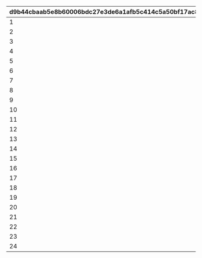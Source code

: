 |d9b44cbaab5e8b60006bdc27e3de6a1afb5c414c5a50bf17ac8e924ea07e82da|219fe5ed6977645a347fecc273d5c69b5488d5dfa88f51d22490af176dc4d5c1|ab52fd2f2c646173ab821605e11ef5fc61f0dae9969dfad7752c6293d2d65850|3e4ead08b99ce88cea0b3d52a84e210bc7fc3eda360a68731c903cab8da653f0|ea2e267186d1079d0d9f3625ac3c29a3a139659d8dc3650da2ce3efdaadd8f64|51144bda671b8e605324506064bbc3e8cce48bfdb30993a79abaa0a89c8936a4|3eee8da017ff1712e9394ec5dfd9bc3c38b469503920c56e3f92a9c3a8892d7e|1afcdd06b1cee36a8154ef4c9bf8393ff29d78d88c7dc12c3d237b416cf6ad4b|a7d2cdb1dd24bbecff175365ac88c3dab85535e5ce9460df1f9badee371b3b4c|71930f2a086fd0ed730e48aa47c35b34cbe204c859b29f4bad03639d9158706f|0af41dc988177c4c68593427a04a8a53e598ac85f4429a1e5ca0f00e16778475|156c16462bbb1fbe250bd45ddf85a0c340134feb497234ad01d642014289477c|
| --- | --- | --- | --- | --- | --- | --- | --- | --- | --- | --- | --- |
|1|0|32|28|0|0|0.05|297|24|0|0|0.025|
|2|0|31|27|0|0|0.05|288|23|0|0|0.025|
|3|0|30|26|0|0|0.05|279|22|0|0|0.025|
|4|0|29|25|0|0|0.05|270|21|0|0|0.025|
|5|0|28|24|0|0|0.05|261|20|0|0|0.025|
|6|0|27|23|0|0|0.05|252|19|0|0|0.025|
|7|0|26|22|0|0|0.05|243|18|0|0|0.025|
|8|0|25|21|0|0|0.05|234|17|0|0|0.025|
|9|0|24|20|0|0|0.05|225|16|0|0|0.025|
|10|0|23|19|0|0|0.05|216|15|0|0|0.025|
|11|0|22|18|0|0|0.05|207|14|0|0|0.025|
|12|0|21|17|0|0|0.05|198|13|0|0|0.025|
|13|0|20|16|0|0|0.05|189|12|0|0|0.025|
|14|0|19|15|0|0|0.05|180|11|0|0|0.025|
|15|0|18|14|0|0|0.05|171|10|0|0|0.025|
|16|0|17|13|0|0|0.05|161|9|0|0|0.025|
|17|0|16|12|0|0|0.05|152|8|0|0|0.025|
|18|0|15|11|0|0|0.05|143|7|0|0|0.025|
|19|0|14|10|0|0|0.05|134|6|0|0|0.025|
|20|0|13|9|0|0|0.05|125|5|0|0|0.025|
|21|0|12|8|0|0|0.05|116|4|0|0|0.025|
|22|0|11|7|0|0|0.05|107|3|0|0|0.025|
|23|0|10|6|0|0|0.05|101|2|0|0|0.025|
|24|0|0|0|0|0|0|1|0|0|0|0|
